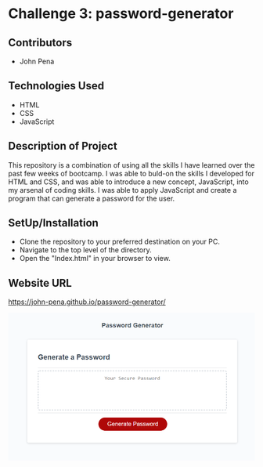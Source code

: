 # Challenge 3: password-generator


## Contributors
- John Pena

## Technologies Used
- HTML
- CSS
- JavaScript

## Description of Project
This repository is a combination of using all the skills I have learned over the past few weeks of bootcamp. I was able to buld-on the skills I developed for HTML and CSS, and was able to introduce a new concept, JavaScript, into my arsenal of coding skills. I was able to apply JavaScript and create a program that can generate a password for the user.

## SetUp/Installation
- Clone the repository to your preferred destination on your PC.
- Navigate to the top level of the directory.
- Open the "Index.html" in your browser to view.

## Website URL
https://john-pena.github.io/password-generator/

![website-screenshot](assets\images\website-screenshot.png)

